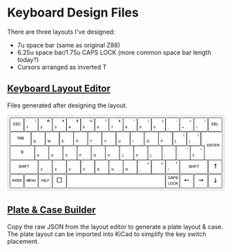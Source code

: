 # Keyboard Design Files
There are three layouts I've designed:
- 7u space bar (same as original Z88)
- 6.25u space bar/1.75u CAPS LOCK (more common space bar length today?)
- Cursors arranged as inverted T

## [Keyboard Layout Editor](https://www.keyboard-layout-editor.com/#/gists/f5774ed0544e4333186cfc4f175c03b7)
Files generated after designing the layout.<br>

![Keyboard layout](cambridge-computer-z88_7u_space.png)

## [Plate & Case Builder](http://builder.swillkb.com)
Copy the raw JSON from the layout editor to generate a plate layout & case.<br>
The plate layout can be imported into KiCad to simplify the key switch placement.<br>

